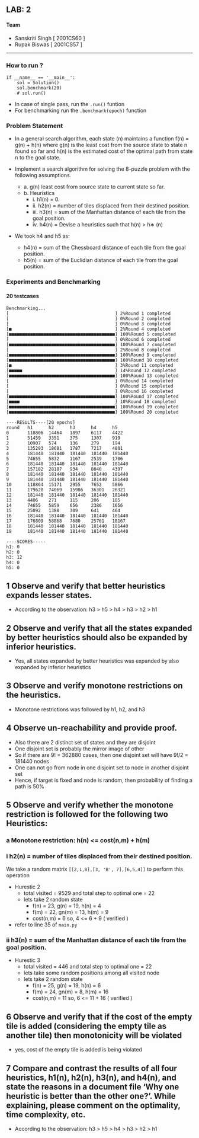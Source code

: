 ## LAB: 2
#### Team
- Sanskriti Singh [ 2001CS60 ]
- Rupak Biswas [ 2001CS57 ]
---
### How to run ?
```
if __name__ == '__main__':
    sol = Solution()
    sol.benchmark(20)
    # sol.run()
```
- In case of single pass, run the `.run()` funtion
- For benchmarking run the `.benchmark(epoch)` function

### Problem Statement

- In a general search algorithm, each state (n) maintains a function f(n) = g(n) + h(n) where g(n) is the least cost from the source state to state n found so far and h(n) is the estimated cost of the optimal path from state n to the goal state.
- Implement a search algorithm for solving the 8-puzzle problem with the
following assumptions.
    - a. g(n) least cost from source state to current state so far.
    - b. Heuristics
        - i. h1(n) = 0.
        - ii. h2(n) = number of tiles displaced from their destined position.
        - iii. h3(n) = sum of the Manhattan distance of each tile from the goal position.
        - iv. h4(n) = Devise a heuristics such that h(n) > h∗ (n)

- We took h4 and h5 as:
    - h4(n) = sum of the Chessboard distance of each tile from the goal position.
    - h5(n) = sum of the Euclidian distance of each tile from the goal position.

### Experiments and Benchmarking

#### 20 testcases
```
Benchmarking...
[                                        ] 2%Round 1 completed
[                                        ] 0%Round 2 completed
[                                        ] 0%Round 3 completed
[■                                       ] 2%Round 4 completed
[■■■■■■■■■■■■■■■■■■■■■■■■■■■■■■■■■■■■■■■■] 100%Round 5 completed
[                                        ] 0%Round 6 completed
[■■■■■■■■■■■■■■■■■■■■■■■■■■■■■■■■■■■■■■■■] 100%Round 7 completed
[                                        ] 2%Round 8 completed
[■■■■■■■■■■■■■■■■■■■■■■■■■■■■■■■■■■■■■■■■] 100%Round 9 completed
[■■■■■■■■■■■■■■■■■■■■■■■■■■■■■■■■■■■■■■■■] 100%Round 10 completed
[■                                       ] 3%Round 11 completed
[■■■■■                                   ] 14%Round 12 completed
[■■■■■■■■■■■■■■■■■■■■■■■■■■■■■■■■■■■■■■■■] 100%Round 13 completed
[                                        ] 0%Round 14 completed
[                                        ] 0%Round 15 completed
[                                        ] 0%Round 16 completed
[■■■■■■■■■■■■■■■■■■■■■■■■■■■■■■■■■■■■■■■■] 100%Round 17 completed
[■■■■                                    ] 10%Round 18 completed
[■■■■■■■■■■■■■■■■■■■■■■■■■■■■■■■■■■■■■■■■] 100%Round 19 completed
[■■■■■■■■■■■■■■■■■■■■■■■■■■■■■■■■■■■■■■■■] 100%Round 20 completed

----RESULTS----[20 epochs]
round   h1      h2      h3      h4      h5
0       118806  14464   1897    6117    4422
1       51459   3351    375     1307    919
2       10907   574     136     279     194
3       135293  18681   1787    7217    4801
4       181440  181440  181440  181440  181440
5       74655   5832    1167    2539    1706
6       181440  181440  181440  181440  181440
7       157182  28187   934     8040    4397
8       181440  181440  181440  181440  181440
9       181440  181440  181440  181440  181440
10      118864  15171   2955    7652    5866
11      179620  74069   15986   36301   26321
12      181440  181440  181440  181440  181440
13      4406    271     115     206     185
14      74655   5859    656     2386    1656
15      25092   1388    309     641     464
16      181440  181440  181440  181440  181440
17      176809  58868   7680    25761   18167
18      181440  181440  181440  181440  181440
19      181440  181440  181440  181440  181440

----SCORES-----
h1: 0
h2: 0
h3: 12
h4: 0
h5: 0
```

## 1 Observe and verify that better heuristics expands lesser states.

- According to the observation: h3 > h5 > h4 > h3 > h2 > h1 

## 2 Observe and verify that all the states expanded by better heuristics should also be expanded by inferior heuristics.

- Yes, all states expanded by better heuristics was expanded by also expanded by inferior heuristics

## 3 Observe and verify monotone restrictions on the heuristics.

- Monotone restrictions was followed by h1, h2, and h3

## 4 Observe un-reachability and provide proof.

- Also there are 2 distinct set of states and they are disjoint
- One disjoint set is probably the mirror image of other
- So if there are 9! = 362880 cases, then one disjoint set will have 9!/2 = 181440 nodes
- One can not go from node in one disjoint set to node in another disjoint set
- Hence, if target is fixed and node is random, then probability of finding a path is 50%

## 5 Observe and verify whether the monotone restriction is followed for the following two Heuristics:
### a Monotone restriction: h(n) <= cost(n,m) + h(m)
### i h2(n) = number of tiles displaced from their destined position.

We take a random matrix `[[2,1,8],[3, 'B', 7],[6,5,4]]` to perform this operation 

- Hurestic 2
    - total visited = 9529 and total step to optimal one = 22
    - lets take 2 random state
        - f(n) = 23, g(n) = 19, h(n) = 4
        - f(m) = 22, gn(m) = 13, h(m) = 9
        - cost(n,m) = 6
        so, 4 <= 6 + 9 ( verified )
- refer to line 35 of `main.py`
### ii h3(n) = sum of the Manhattan distance of each tile from the goal position.

- Hurestic 3
    - total visited = 446 and total step to optimal one = 22
    - lets take some random positions among all visited node
    - lets take 2 random state
        - f(n) = 25, g(n) = 19, h(n) = 6
        - f(m) = 24, gn(m) = 8, h(m) = 16
        - cost(n,m) = 11
        so, 6 <= 11 + 16 ( verified )

## 6 Observe and verify that if the cost of the empty tile is added (considering the empty tile as another tile) then monotonicity will be violated

- yes, cost of the empty tile is added is being violated

## 7 Compare and contrast the results of all four heuristics, h1(n), h2(n), h3(n), and h4(n), and state the reasons in a document file ‘Why one heuristic is better than the other one?’. While explaining, please comment on the optimality, time complexity, etc.

- According to the observation: h3 > h5 > h4 > h3 > h2 > h1 
